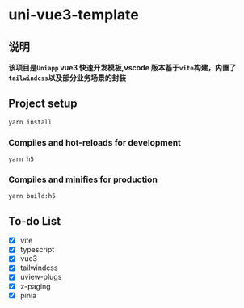 # uni-vue3-template

## 说明

**该项目是`Uniapp` vue3 快速开发模板,vscode 版本基于`vite`构建，内置了`tailwindcss`以及部分业务场景的封装**

## Project setup

```
yarn install
```

### Compiles and hot-reloads for development

```
yarn h5
```

### Compiles and minifies for production

```
yarn build:h5
```

## To-do List

- [x] vite
- [x] typescript
- [x] vue3
- [x] tailwindcss
- [x] uview-plugs
- [x] z-paging
- [x] pinia
